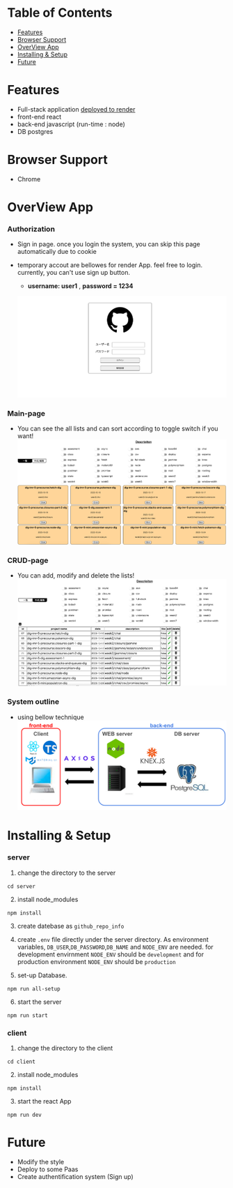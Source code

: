 # Table of Contents

- [Features](#features)
- [Browser Support](#browser-support)
- [OverView App](#overview-app)
- [Installing & Setup](#installing--setup)
- [Future](#future)

# Features

- Full-stack application [deployed to render](https://solo-project-github-list.onrender.com)
- front-end react
- back-end javascript (run-time : node)
- DB postgres

# Browser Support

- Chrome

# OverView App

### Authorization

- Sign in page. once you login the system, you can skip this page automatically due to cookie

- temporary accout are bellowes for render App. feel free to login. currently, you can't use sign up button.

  - **username: user1** , **password = 1234**

  ![authorization-page](./assets/images/authorization.png)

### Main-page

- You can see the all lists and can sort according to toggle switch if you want!
  ![main-page](./assets/images/main-page.png)

### CRUD-page

- You can add, modify and delete the lists!
  ![CRUD-page](./assets/images/CRUD-page.png)

### System outline

- using bellow technique
  ![technical-system](./assets/images/technical.png)

# Installing & Setup

### server

1. change the directory to the server

```zh
cd server
```

2. install node_modules

```zh
npm install
```

3. create datebase as `github_repo_info`

4. create `.env` file directly under the server directory. As environment variables, `DB_USER`,`DB_PASSWORD`,`DB_NAME` and `NODE_ENV` are needed. for development envirnment `NODE_ENV` should be `development` and for production environment `NODE_ENV` should be `production`

5. set-up Database.

```zh
npm run all-setup
```

6. start the server

```zh
npm run start
```

### client

1.  change the directory to the client

```zh
cd client
```

2.  install node_modules

```zh
npm install
```

3.  start the react App

```zh
npm run dev
```

# Future

- Modify the style
- Deploy to some Paas
- Create authentification system (Sign up)
